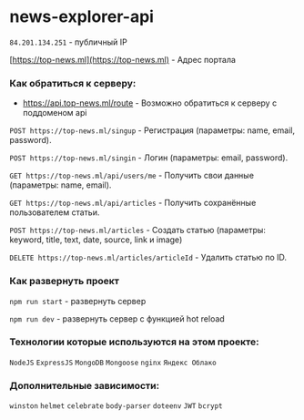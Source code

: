 # news-explorer-api

`84.201.134.251` - публичный IP

[https://top-news.ml](https://top-news.ml) - Адрес портала

### Как обратиться к серверу:

  - https://api.top-news.ml/route - Возможно обратиться к серверу с поддоменом api 

`POST https://top-news.ml/singup` - Регистрация (параметры: name, email, password).

`POST https://top-news.ml/singin` - Логин (параметры: email, password).

`GET https://top-news.ml/api/users/me` - Получить свои данные (параметры: name, email).

`GET https://top-news.ml/api/articles` - Получить сохранённые пользователем статьи.

`POST https://top-news.ml/articles` - Создать статью (параметры: keyword, title, text, date, source, link и image)

`DELETE https://top-news.ml/articles/articleId` - Удалить статью по ID.

### Как развернуть проект
`npm run start` - развернуть сервер

`npm run dev` - развернуть сервер с функцией hot reload

### Технологии которые используются на этом проекте:

`NodeJS`
`ExpressJS`
`MongoDB`
`Mongoose`
`nginx`
`Яндекс Облако`

### Дополнительные зависимости:

`winston` 
`helmet`
`celebrate`
`body-parser`
`doteenv`
`JWT`
`bcrypt`
